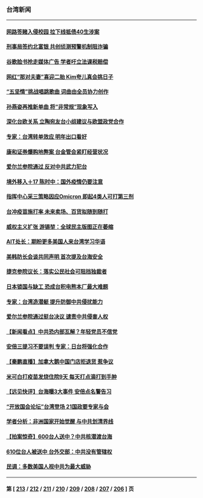### 台湾新闻
---
#### [网路签赌入侵校园 拉下线抵债40生涉案](../../pages/ncid1349361/n13412753.md) 
#### [刑事局签约北富银 共创侦测预警机制阻诈骗](../../pages/ncid1349361/n13412758.md) 
#### [谷歌脸书抢走媒体广告 学者吁立法课税赔偿](../../pages/ncid1349361/n13412744.md) 
#### [网红“那对夫妻”喜迎二胎 Kim夸儿真会挑日子](../../pages/ncid1349361/n13412330.md) 
#### [“五坚情”挑战唱跳歌曲 词曲由全员协力创作](../../pages/ncid1349361/n13412036.md) 
#### [孙燕姿再推新单曲 将“非常规”现象写入](../../pages/ncid1349361/n13411741.md) 
#### [深化台欧关系 立陶宛友台小组建议与欧盟政党合作](../../pages/ncid1349361/n13412612.md) 
#### [专家：台湾转单效应 明年出口看好](../../pages/ncid1349361/n13412617.md) 
#### [康和证券爆购地弊案 台金管会紧盯经营状况](../../pages/ncid1349361/n13412565.md) 
#### [爱尔兰参院通过  反对中共武力犯台](../../pages/ncid1349361/n13412567.md) 
#### [境外移入＋17 陈时中：国外疫情仍要注意](../../pages/ncid1349361/n13412571.md) 
#### [指挥中心采三策略因应Omicron 即起4类人可打第三剂](../../pages/ncid1349361/n13412573.md) 
#### [台冲疫苗施打率  未来卖场、百货拟随到随打](../../pages/ncid1349361/n13412556.md) 
#### [威权主义扩张 游锡堃：全球民主版图正在萎缩](../../pages/ncid1349361/n13412390.md) 
#### [AIT处长：期盼更多美国人来台湾学习华语](../../pages/ncid1349361/n13412410.md) 
#### [美韩防长会谈共同声明 首次提及台海安全](../../pages/ncid1349361/n13412334.md) 
#### [捷克参院议长：落实公民社会可阻挡独裁者](../../pages/ncid1349361/n13412314.md) 
#### [日本锁国与缺工 恐成台积电熊本厂最大难题](../../pages/ncid1349361/n13412271.md) 
#### [专家：台湾造潜艇 提升防御中共侵扰能力](../../pages/ncid1349361/n13411810.md) 
#### [爱尔兰参院通过挺台决议 谴责中共侵害人权](../../pages/ncid1349361/n13411479.md) 
#### [【新闻看点】中共恐内部瓦解？年轻党员不信党](../../pages/ncid1349361/n13410692.md) 
#### [安倍三提习不要误判 专家：日台将强化合作](../../pages/ncid1349361/n13410526.md) 
#### [【秦鹏直播】加拿大鹅中国门店拒退货 惹争议](../../pages/ncid1349361/n13411266.md) 
#### [米可白打疫苗发烧住院9天 每天打点滴打到手肿](../../pages/ncid1349361/n13410423.md) 
#### [【远见快评】台海曝3大事件 安倍点名警告习](../../pages/ncid1349361/n13411212.md) 
#### [“开放国会论坛”台湾登场 21国政要专家与会](../../pages/ncid1349361/n13410781.md) 
#### [学者分析：非洲国家开始觉醒 与中共划清界线](../../pages/ncid1349361/n13408492.md) 
#### [【拍案惊奇】600台人送中？中共核潜渡台海](../../pages/ncid1349361/n13410413.md) 
#### [610位台人被送中 台外交部：中共没有管辖权](../../pages/ncid1349361/n13410273.md) 
#### [民调：多数美国人视中共为最大威胁](../../pages/ncid1349361/n13410543.md) 

---
#### 第 [ [213](./213.md) / [212](./212.md) / [211](./211.md) / [210](./210.md) / [209](./209.md) / [208](./208.md) / [207](./207.md) / [206](./206.md) ] 页
